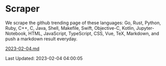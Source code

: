 # Scraper

We scrape the github trending page of these languages: Go, Rust, Python, Ruby, C++, C, Java, Shell, Makefile, Swift, Objective-C, Kotlin, Jupyter-Notebook, HTML, JavaScript, TypeScript, CSS, Vue, TeX, Markdown, and push a markdown result everyday.

[2023-02-04.md](https://github.com/yangwenmai/github-trending-backup/blob/master/2023-02-04.md)

Last Updated: 2023-02-04 04:00:05